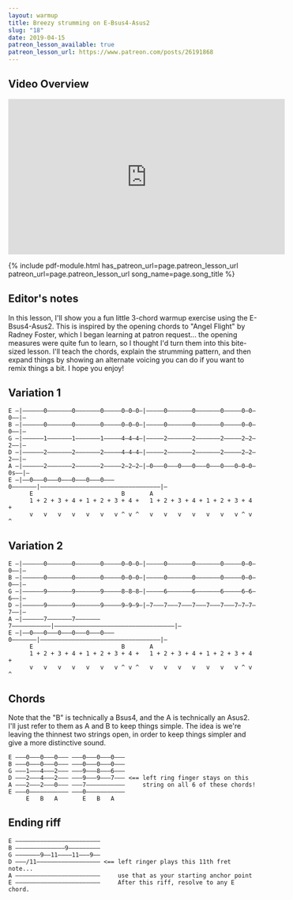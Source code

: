 ```yaml
---
layout: warmup
title: Breezy strumming on E-Bsus4-Asus2
slug: "18"
date: 2019-04-15
patreon_lesson_available: true
patreon_lesson_url: https://www.patreon.com/posts/26191868
---
```


## Video Overview

<iframe width="560" height="315" src="https://www.youtube.com/embed/KaQ_Z83Ospk?showinfo=0" frameborder="0" allowfullscreen></iframe>

<!-- Coming soon... -->

{% include pdf-module.html has_patreon_url=page.patreon_lesson_url patreon_url=page.patreon_lesson_url song_name=page.song_title %}

<!-- Coming later this morning! -->

## Editor's notes

In this lesson, I'll show you a fun little 3-chord warmup exercise using the E-Bsus4-Asus2. This is inspired by the opening chords to "Angel Flight" by Radney Foster, which I began learning at patron request... the opening measures were quite fun to learn, so I thought I'd turn them into this bite-sized lesson. I'll teach the chords, explain the strumming pattern, and then expand things by showing an alternate voicing you can do if you want to remix things a bit. I hope you enjoy!

## Variation 1

    E –|––––––0–––––––0–––––––0–––––0–0–0–|–––––0–––––––0–––––––0–––––0–0–0––|–
    B –|––––––0–––––––0–––––––0–––––0–0–0–|–––––0–––––––0–––––––0–––––0–0–0––|–
    G –|––––––1–––––––1–––––––1–––––4–4–4–|–––––2–––––––2–––––––2–––––2–2–2––|–
    D –|––––––2–––––––2–––––––2–––––4–4–4–|–––––2–––––––2–––––––2–––––2–2–2––|–
    A –|––––––2–––––––2–––––––2–––––2–2–2–|–0–––0–––0–––0–––0–––0–––0–0–0–0s––|–
    E –|––0–––0–––0–––0–––0–––0–––0–––––––|––––––––––––––––––––––––––––––––––|–
          E                         B       A
          1 + 2 + 3 + 4 + 1 + 2 + 3 + 4 +   1 + 2 + 3 + 4 + 1 + 2 + 3 + 4 +
          v   v   v   v   v   v   v ^ v ^   v   v   v   v   v   v   v ^ v ^

## Variation 2

    E –|––––––0–––––––0–––––––0–––––0–0–0–|–––––0–––––––0–––––––0–––––0–0–0––|–
    B –|––––––0–––––––0–––––––0–––––0–0–0–|–––––0–––––––0–––––––0–––––0–0–0––|–
    G –|––––––9–––––––9–––––––9–––––8–8–8–|–––––6–––––––6–––––––6–––––6–6–6––|–
    D –|––––––9–––––––9–––––––9–––––9–9–9–|–7–––7–––7–––7–––7–––7–––7–7–7–7––|–
    A –|––––––7–––––––7–––––––7–––––––––––|––––––––––––––––––––––––––––––––––|–
    E –|––0–––0–––0–––0–––0–––0–––0–––––––|––––––––––––––––––––––––––––––––––|–
          E                         B       A
          1 + 2 + 3 + 4 + 1 + 2 + 3 + 4 +   1 + 2 + 3 + 4 + 1 + 2 + 3 + 4 +
          v   v   v   v   v   v   v ^ v ^   v   v   v   v   v   v   v ^ v ^

## Chords

Note that the "B" is technically a Bsus4, and the A is technically an Asus2. I'll just refer to them as A and B to keep things simple. The idea is we're leaving the thinnest two strings open, in order to keep things simpler and give a more distinctive sound.

    E –––0–––0–––0––– –––0–––0–––0–––
    B –––0–––0–––0––– –––0–––0–––0–––
    G –––1–––4–––2––– –––9–––8–––6–––
    D –––2–––4–––2––– –––9–––9–––7––– <== left ring finger stays on this
    A –––2–––2–––0––– –––7–––––––––––     string on all 6 of these chords!
    E –––0––––––––––– –––0–––––––––––
         E   B   A       E   B   A

## Ending riff

    E ––––––––––––––––––––––––
    B ––––––––––––––9–––––––––
    G –––––––9––11––––11–––9––
    D –––/11–––––––––––––––––– <== left ringer plays this 11th fret note...
    A ––––––––––––––––––––––––     use that as your starting anchor point
    E ––––––––––––––––––––––––     After this riff, resolve to any E chord.
